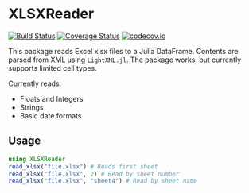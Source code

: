 # XLSXReader

[![Build Status](https://travis-ci.org/mpastell/XLSXReader.jl.svg?branch=master)](https://travis-ci.org/mpastell/XLSXReader.jl)
[![Coverage Status](https://coveralls.io/repos/mpastell/XLSXReader.jl/badge.svg?branch=master&service=github)](https://coveralls.io/github/mpastell/XLSXReader.jl?branch=master)
[![codecov.io](http://codecov.io/github/mpastell/XLSXReader.jl/coverage.svg?branch=master)](http://codecov.io/github/mpastell/XLSXReader.jl?branch=master)

This package reads Excel xlsx files to a Julia DataFrame. Contents are parsed from XML using `LightXML.jl`. The package works, but currently supports limited cell types.

Currently reads:
* Floats and Integers
* Strings
* Basic date formats

## Usage

```julia
using XLSXReader
read_xlsx("file.xlsx") # Reads first sheet
read_xlsx("file.xlsx", 2) # Read by sheet number
read_xlsx("file.xlsx", "sheet4") # Read by sheet name
```
